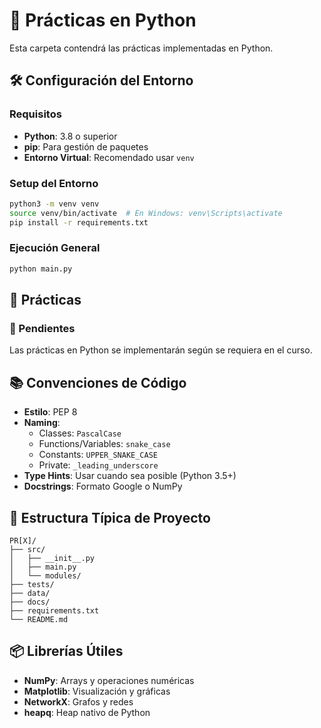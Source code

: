 # 🐍 Prácticas en Python

Esta carpeta contendrá las prácticas implementadas en Python.

## 🛠️ Configuración del Entorno

### Requisitos
- **Python**: 3.8 o superior
- **pip**: Para gestión de paquetes
- **Entorno Virtual**: Recomendado usar `venv`

### Setup del Entorno
```bash
python3 -m venv venv
source venv/bin/activate  # En Windows: venv\Scripts\activate
pip install -r requirements.txt
```

### Ejecución General
```bash
python main.py
```

## 📁 Prácticas

### 🔄 Pendientes
Las prácticas en Python se implementarán según se requiera en el curso.

## 📚 Convenciones de Código

- **Estilo**: PEP 8
- **Naming**:
  - Classes: `PascalCase`
  - Functions/Variables: `snake_case`
  - Constants: `UPPER_SNAKE_CASE`
  - Private: `_leading_underscore`
- **Type Hints**: Usar cuando sea posible (Python 3.5+)
- **Docstrings**: Formato Google o NumPy

## 🔧 Estructura Típica de Proyecto
```
PR[X]/
├── src/
│   ├── __init__.py
│   ├── main.py
│   └── modules/
├── tests/
├── data/
├── docs/
├── requirements.txt
└── README.md
```

## 📦 Librerías Útiles
- **NumPy**: Arrays y operaciones numéricas
- **Matplotlib**: Visualización y gráficas
- **NetworkX**: Grafos y redes
- **heapq**: Heap nativo de Python
